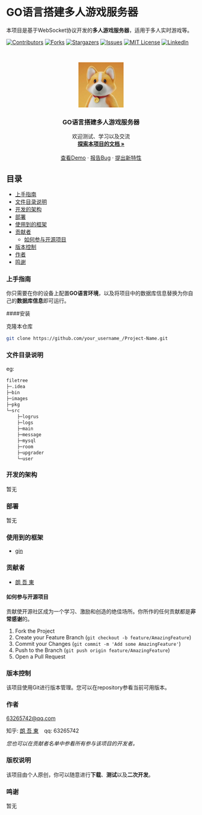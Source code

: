 

# GO语言搭建多人游戏服务器

本项目是基于WebSocket协议开发的**多人游戏服务器**，适用于多人实时游戏等。

<!-- PROJECT SHIELDS -->

[![Contributors][contributors-shield]][contributors-url]
[![Forks][forks-shield]][forks-url]
[![Stargazers][stars-shield]][stars-url]
[![Issues][issues-shield]][issues-url]
[![MIT License][license-shield]][license-url]
[![LinkedIn][linkedin-shield]][linkedin-url]

<!-- PROJECT LOGO -->
<br />

<p align="center">
  <a href="https://github.com/zk63265742/game-server/">
    <img src="images/img.jpg" alt="img" width="120" height="120">
  </a>

  <h3 align="center">GO语言搭建多人游戏服务器</h3>
  <p align="center">
    欢迎测试、学习以及交流
    <br />
    <a href="https://github.com/zk63265742/game-server"><strong>探索本项目的文档 »</strong></a>
    <br />
    <br />
    <a href="https://github.com/zk63265742/game-server">查看Demo</a>
    ·
    <a href="https://github.com/zk63265742/game-server/issues">报告Bug</a>
    ·
    <a href="https://github.com/zk63265742/game-server/issues">提出新特性</a>
  </p>

</p>
 
## 目录

- [上手指南](#上手指南)
- [文件目录说明](#文件目录说明)
- [开发的架构](#开发的架构)
- [部署](#部署)
- [使用到的框架](#使用到的框架)
- [贡献者](#贡献者)
  - [如何参与开源项目](#如何参与开源项目)
- [版本控制](#版本控制)
- [作者](#作者)
- [鸣谢](#鸣谢)

### 上手指南

你只需要在你的设备上配置**GO语言环境**，以及将项目中的数据库信息替换为你自己的**数据库信息**即可运行。

####安装

克隆本仓库
   ```sh
   git clone https://github.com/your_username_/Project-Name.git
   ```

### 文件目录说明
eg:

```
filetree 
├─.idea
├─bin
├─images
├─pkg
└─src
    ├─logrus
    ├─logs
    ├─main
    ├─message
    ├─mysql
    ├─room
    ├─upgrader
    └─user

```





### 开发的架构 

暂无

### 部署

暂无

### 使用到的框架

- [gin](https://github.com/gin-gonic/gin)

### 贡献者

- [朗 吾 東](https://github.com/zk63265742)

#### 如何参与开源项目

贡献使开源社区成为一个学习、激励和创造的绝佳场所。你所作的任何贡献都是**非常感谢**的。


1. Fork the Project
2. Create your Feature Branch (`git checkout -b feature/AmazingFeature`)
3. Commit your Changes (`git commit -m 'Add some AmazingFeature'`)
4. Push to the Branch (`git push origin feature/AmazingFeature`)
5. Open a Pull Request



### 版本控制

该项目使用Git进行版本管理。您可以在repository参看当前可用版本。

### 作者

63265742@qq.com

知乎: [朗 吾 東](https://www.zhihu.com/people/---60-9-44)  &ensp; qq: 63265742    

 *您也可以在贡献者名单中参看所有参与该项目的开发者。*

### 版权说明

该项目由个人原创，你可以随意进行**下载**、**测试**以及**二次开发**。

### 鸣谢


暂无

<!-- links -->
[your-project-path]:zk63265742/game-server
[contributors-shield]: https://img.shields.io/github/contributors/zk63265742/game-server.svg?style=flat-square
[contributors-url]: https://github.com/zk63265742/game-server/graphs/contributors
[forks-shield]: https://img.shields.io/github/forks/zk63265742/game-server.svg?style=flat-square
[forks-url]: https://github.com/zk63265742/game-server/network/members
[stars-shield]: https://img.shields.io/github/stars/zk63265742/game-server.svg?style=flat-square
[stars-url]: https://github.com/zk63265742/game-server/stargazers
[issues-shield]: https://img.shields.io/github/issues/zk63265742/game-server.svg?style=flat-square
[issues-url]: https://img.shields.io/github/issues/zk63265742/game-server.svg
[license-shield]: https://img.shields.io/github/license/shaojintian/Best_README_template.svg?style=flat-square
[license-url]: https://github.com/zk63265742/game-server/blob/master/LICENSE.txt
[linkedin-shield]: https://img.shields.io/badge/-LinkedIn-black.svg?style=flat-square&logo=linkedin&colorB=555
[linkedin-url]: https://linkedin.com/in/zk63265742
